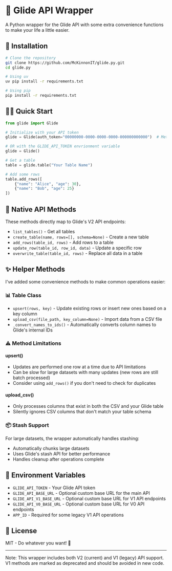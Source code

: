 # 🚀 Glide API Wrapper

A Python wrapper for the Glide API with some extra convenience functions to make your life a little easier.

## 🔧 Installation

```bash
# Clone the repository
git clone https://github.com/McKinnonIT/glide.py.git
cd glide.py

# Using uv
uv pip install -r requirements.txt

# Using pip
pip install -r requirements.txt
```

## 🏃‍♂️ Quick Start

```python
from glide import Glide

# Initialize with your API token
glide = Glide(auth_token="00000000-0000-0000-0000-000000000000")  # Method 1: Direct token

# OR with the GLIDE_API_TOKEN envrionment variable
glide = Glide()

# Get a table
table = glide.table("Your Table Name")

# Add some rows
table.add_rows([
    {"name": "Alice", "age": 30},
    {"name": "Bob", "age": 25}
])
```

## 🔄 Native API Methods

These methods directly map to Glide's V2 API endpoints:

- `list_tables()` - Get all tables
- `create_table(name, rows=[], schema=None)` - Create a new table
- `add_rows(table_id, rows)` - Add rows to a table
- `update_row(table_id, row_id, data)` - Update a specific row
- `overwrite_table(table_id, rows)` - Replace all data in a table

## ✨ Helper Methods

I've added some convenience methods to make common operations easier:

### 📊 Table Class
- `upsert(rows, key)` - Update existing rows or insert new ones based on a key column
- `upload_csv(file_path, key_column=None)` - Import data from a CSV file
- `_convert_names_to_ids()` - Automatically converts column names to Glide's internal IDs

### ⚠️ Method Limitations

#### upsert()
- Updates are performed one row at a time due to API limitations
- Can be slow for large datasets with many updates (new rows are still batch processed)
- Consider using `add_rows()` if you don't need to check for duplicates

#### upload_csv()
- Only processes columns that exist in both the CSV and your Glide table
- Silently ignores CSV columns that don't match your table schema

### 📦 Stash Support
For large datasets, the wrapper automatically handles stashing:
- Automatically chunks large datasets
- Uses Glide's stash API for better performance
- Handles cleanup after operations complete

## 🔑 Environment Variables

- `GLIDE_API_TOKEN` - Your Glide API token
- `GLIDE_API_BASE_URL` - Optional custom base URL for the main API
- `GLIDE_API_V1_BASE_URL` - Optional custom base URL for V1 API endpoints
- `GLIDE_API_V0_BASE_URL` - Optional custom base URL for V0 API endpoints
- `APP_ID` - Required for some legacy V1 API operations

## 📄 License

MIT - Do whatever you want! 🎉

---

Note: This wrapper includes both V2 (current) and V1 (legacy) API support. V1 methods are marked as deprecated and should be avoided in new code.
